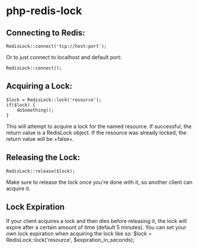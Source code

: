 php-redis-lock
==============

## Connecting to Redis:
    RedisLock::connect('tcp://host:port');
Or to just connect to localhost and default port:

    RedisLock::connect();

## Acquiring a Lock:
    $lock = RedisLock::lock('resource');
    if($lock) {
        doSomething();
    }

This will attempt to acquire a lock for the named resource. If successful,
the return value is a RedisLock object. If the resource was already locked,
the return value will be +false+.

## Releasing the Lock:
    RedisLock::release($lock);
Make sure to release the lock once you're done with it, so another client can
acquire it.

## Lock Expiration
If your client acquires a lock and then dies before releasing it, the lock will
expire after a certain amount of time (default 5 minutes). You can set your own
lock expiration when acquiring the lock like so:
    $lock = RedisLock::lock('resource', $expiration_in_seconds);


